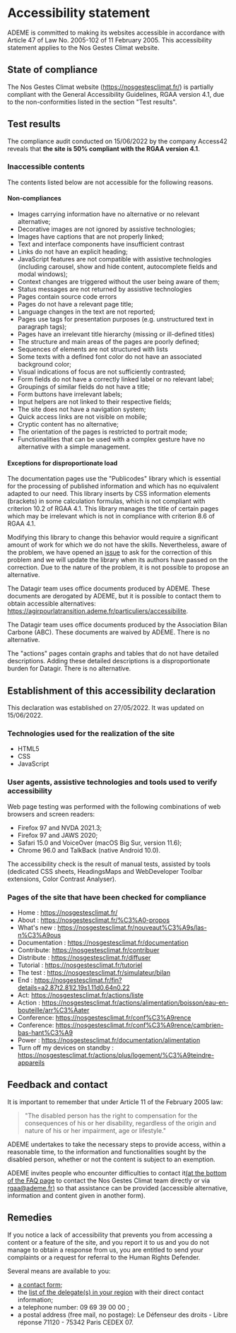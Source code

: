<h1 data-cypress-id="accessibility-statement-title">Accessibility statement</h1>

ADEME is committed to making its websites accessible in accordance with
Article 47 of Law No. 2005-102 of 11 February 2005. This accessibility
statement applies to the Nos Gestes Climat website.

## State of compliance

The Nos Gestes Climat website (https://nosgestesclimat.fr/) is partially
compliant with the General Accessibility Guidelines, RGAA version 4.1,
due to the non-conformities listed in the section "Test results".

## Test results

The compliance audit conducted on 15/06/2022 by the company Access42
reveals that **the site is 50% compliant with the RGAA version 4.1**.

### Inaccessible contents

The contents listed below are not accessible for the following reasons.

#### Non-compliances

-   Images carrying information have no alternative or no relevant
    alternative;
-   Decorative images are not ignored by assistive technologies;
-   Images have captions that are not properly linked;
-   Text and interface components have insufficient contrast
-   Links do not have an explicit heading;
-   JavaScript features are not compatible with assistive technologies
    (including carousel, show and hide content, autocomplete fields and
    modal windows);
-   Context changes are triggered without the user being aware of them;
-   Status messages are not returned by assistive technologies
-   Pages contain source code errors
-   Pages do not have a relevant page title;
-   Language changes in the text are not reported;
-   Pages use tags for presentation purposes (e.g. unstructured text in
    paragraph tags);
-   Pages have an irrelevant title hierarchy (missing or ill-defined
    titles)
-   The structure and main areas of the pages are poorly defined;
-   Sequences of elements are not structured with lists
-   Some texts with a defined font color do not have an associated
    background color;
-   Visual indications of focus are not sufficiently contrasted;
-   Form fields do not have a correctly linked label or no relevant
    label;
-   Groupings of similar fields do not have a title;
-   Form buttons have irrelevant labels;
-   Input helpers are not linked to their respective fields;
-   The site does not have a navigation system;
-   Quick access links are not visible on mobile;
-   Cryptic content has no alternative;
-   The orientation of the pages is restricted to portrait mode;
-   Functionalities that can be used with a complex gesture have no
    alternative with a simple management.

#### Exceptions for disproportionate load

The documentation pages use the "Publicodes" library which is essential
for the processing of published information and which has no equivalent
adapted to our need. This library inserts by CSS information elements
(brackets) in some calculation formulas, which is not compliant with
criterion 10.2 of RGAA 4.1. This library manages the title of certain
pages which may be irrelevant which is not in compliance with criterion
8.6 of RGAA 4.1.

Modifying this library to change this behavior would require a
significant amount of work for which we do not have the skills.
Nevertheless, aware of the problem, we have opened an
[issue](https://github.com/betagouv/publicodes/issues/226) to ask for
the correction of this problem and we will update the library when its
authors have passed on the correction. Due to the nature of the problem,
it is not possible to propose an alternative.

The Datagir team uses office documents produced by ADEME. These
documents are derogated by ADEME, but it is possible to contact them to
obtain accessible alternatives:
https://agirpourlatransition.ademe.fr/particuliers/accessibilite.

The Datagir team uses office documents produced by the Association Bilan
Carbone (ABC). These documents are waived by ADEME. There is no
alternative.

The "actions" pages contain graphs and tables that do not have detailed
descriptions. Adding these detailed descriptions is a disproportionate
burden for Datagir. There is no alternative.

## Establishment of this accessibility declaration

This declaration was established on 27/05/2022. It was updated on
15/06/2022.

### Technologies used for the realization of the site

-   HTML5
-   CSS
-   JavaScript

### User agents, assistive technologies and tools used to verify accessibility

Web page testing was performed with the following combinations of web
browsers and screen readers:

-   Firefox 97 and NVDA 2021.3;
-   Firefox 97 and JAWS 2020;
-   Safari 15.0 and VoiceOver (macOS Big Sur, version 11.6);
-   Chrome 96.0 and TalkBack (native Android 10.0).

The accessibility check is the result of manual tests, assisted by tools
(dedicated CSS sheets, HeadingsMaps and WebDeveloper Toolbar extensions,
Color Contrast Analyser).

### Pages of the site that have been checked for compliance

-   Home : https://nosgestesclimat.fr/
-   About : https://nosgestesclimat.fr/%C3%A0-propos
-   What's new :
    https://nosgestesclimat.fr/nouveaut%C3%A9s/las-n%C3%A9ous
-   Documentation : https://nosgestesclimat.fr/documentation
-   Contribute: https://nosgestesclimat.fr/contribuer
-   Distribute : https://nosgestesclimat.fr/diffuser
-   Tutorial : https://nosgestesclimat.fr/tutoriel
-   The test : https://nosgestesclimat.fr/simulateur/bilan
-   End :
    https://nosgestesclimat.fr/fin?details=a2.87t2.81l2.19s1.11d0.64n0.22
-   Act: https://nosgestesclimat.fr/actions/liste
-   Action :
    https://nosgestesclimat.fr/actions/alimentation/boisson/eau-en-bouteille/arr%C3%Aater
-   Conference: https://nosgestesclimat.fr/conf%C3%A9rence
-   Conference:
    https://nosgestesclimat.fr/conf%C3%A9rence/cambrien-bas-hant%C3%A9
-   Power : https://nosgestesclimat.fr/documentation/alimentation
-   Turn off my devices on standby :
    https://nosgestesclimat.fr/actions/plus/logement/%C3%A9teindre-appareils

## Feedback and contact

It is important to remember that under Article 11 of the February 2005
law:

> "The disabled person has the right to compensation for the
> consequences of his or her disability, regardless of the origin and
> nature of his or her impairment, age or lifestyle."

ADEME undertakes to take the necessary steps to provide access, within a
reasonable time, to the information and functionalities sought by the
disabled person, whether or not the content is subject to an exemption.

ADEME invites people who encounter difficulties to contact it[(at the
bottom of the FAQ page](/contribuer) to contact the Nos Gestes Climat
team directly or via [rgaa@ademe.fr)](mailto:rgaa@ademe.fr) so that
assistance can be provided (accessible alternative, information and
content given in another form).

## Remedies

If you notice a lack of accessibility that prevents you from accessing a
content or a feature of the site, and you report it to us and you do not
manage to obtain a response from us, you are entitled to send your
complaints or a request for referral to the Human Rights Defender.

Several means are available to you:

-   [a contact
    form](https://formulaire.defenseurdesdroits.fr/code/afficher.php?ETAPE=accueil_2016);
-   the [list of the delegate(s) in your
    region](https://www.defenseurdesdroits.fr/office/) with their direct
    contact information;
-   a telephone number: 09 69 39 00 00 ;
-   a postal address (free mail, no postage): Le Défenseur des droits -
    Libre réponse 71120 - 75342 Paris CEDEX 07.
